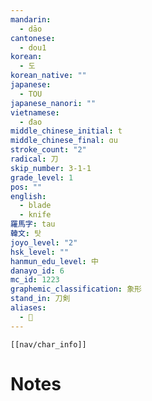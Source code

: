 ```yaml
---
mandarin:
  - dāo
cantonese:
  - dou1
korean:
  - 도
korean_native: ""
japanese:
  - TOU
japanese_nanori: ""
vietnamese:
  - đao
middle_chinese_initial: t
middle_chinese_final: ɑu
stroke_count: "2"
radical: 刀
skip_number: 3-1-1
grade_level: 1
pos: ""
english:
  - blade
  - knife
羅馬字: tau
韓文: 탓
joyo_level: "2"
hsk_level: ""
hanmun_edu_level: 中
danayo_id: 6
mc_id: 1223
graphemic_classification: 象形
stand_in: 刀剣
aliases:
  - 𠚣
---
```

```meta-bind-embed
[[nav/char_info]]
```

# Notes
